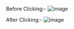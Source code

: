 Before Clicking:-
![image](https://github.com/user-attachments/assets/c3b40902-5dd0-4073-8264-494203cf4177)

After Clicking:-
![image](https://github.com/user-attachments/assets/ea8567b7-a2ee-4970-b069-7eb7eaf390bc)

